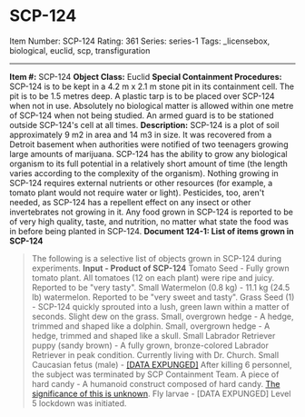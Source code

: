 # SCP-124
Item Number: SCP-124
Rating: 361
Series: series-1
Tags: _licensebox, biological, euclid, scp, transfiguration

---

**Item #:** SCP-124
**Object Class:** Euclid
**Special Containment Procedures:** SCP-124 is to be kept in a 4.2 m x 2.1 m stone pit in its containment cell. The pit is to be 1.5 metres deep. A plastic tarp is to be placed over SCP-124 when not in use. Absolutely no biological matter is allowed within one metre of SCP-124 when not being studied. An armed guard is to be stationed outside SCP-124's cell at all times.
**Description:** SCP-124 is a plot of soil approximately 9 m2 in area and 14 m3 in size. It was recovered from a Detroit basement when authorities were notified of two teenagers growing large amounts of marijuana.
SCP-124 has the ability to grow any biological organism to its full potential in a relatively short amount of time (the length varies according to the complexity of the organism). Nothing growing in SCP-124 requires external nutrients or other resources (for example, a tomato plant would not require water or light). Pesticides, too, aren't needed, as SCP-124 has a repellent effect on any insect or other invertebrates not growing in it. Any food grown in SCP-124 is reported to be of very high quality, taste, and nutrition, no matter what state the food was in before being planted in SCP-124.
**Document 124-1: List of items grown in SCP-124**
> The following is a selective list of objects grown in SCP-124 during experiments.
> **Input - Product of SCP-124**
> Tomato Seed - Fully grown tomato plant. All tomatoes (12 on each plant) were ripe and juicy. Reported to be "very tasty".
> Small Watermelon (0.8 kg) - 11.1 kg (24.5 lb) watermelon. Reported to be "very sweet and tasty".
> Grass Seed (1) - SCP-124 quickly sprouted into a lush, green lawn within a matter of seconds. Slight dew on the grass.
> Small, overgrown hedge - A hedge, trimmed and shaped like a dolphin.
> Small, overgrown hedge - A hedge, trimmed and shaped like a skull.
> Small Labrador Retriever puppy (sandy brown) - A fully grown, bronze-colored Labrador Retriever in peak condition. Currently living with Dr. Church.
> Small Caucasian fetus (male) - [[DATA EXPUNGED]](/scp-1788) After killing 6 personnel, the subject was terminated by SCP Containment Team.
> A piece of hard candy - A humanoid construct composed of hard candy. [The significance of this is unknown](/scp-2396).
> Fly larvae - [DATA EXPUNGED] Level 5 lockdown was initiated.